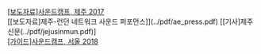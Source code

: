 [[보도자료]사운드캠프, 제주 2017](../pdf/sc2017_press.pdf)<br>
[[보도자료]제주-런던 네트워크 사운드 퍼포먼스]](../pdf/ae_press.pdf) [[기사]제주신문(../pdf/jejusinmun.pdf)]<br>
[[가이드]사운드캠프, 서울 2018](../pdf/2018_북한산국립공원_사운드캠프_가이드.pdf)<br>

